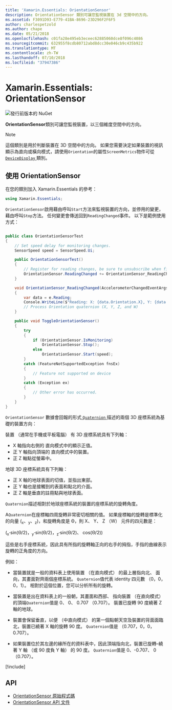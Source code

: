 ```yaml
---
title: 'Xamarin.Essentials: OrientationSensor'
description: OrientationSensor 類別可讓您監視裝置在 3d 空間中的方向。
ms.assetid: F3091D93-E779-41BA-8696-23D296F2F6F5
author: charlespetzold
ms.author: chape
ms.date: 05/21/2018
ms.openlocfilehash: c01fa28e495eb3eceec62885060dce8f096c4086
ms.sourcegitcommit: 632955f8cdb80712abd8dcc30e046cb9c435b922
ms.translationtype: MT
ms.contentlocale: zh-TW
ms.lasthandoff: 07/10/2018
ms.locfileid: "37947386"
---
```

# <a name="xamarinessentials-orientationsensor"></a>Xamarin.Essentials: OrientationSensor

![發行前版本的 NuGet](~/media/shared/pre-release.png)

**OrientationSensor**類別可讓您監視裝置，以三個維度空間中的方向。

> [!NOTE]
> 這個類別是用於判斷裝置在 3D 空間中的方向。 如果您需要決定如果裝置的視訊顯示為直向或橫向模式，請使用`Orientation`的屬性`ScreenMetrics`物件可從[ `DeviceDisplay` ](device-display.md)類別。

## <a name="using-orientationsensor"></a>使用 OrientationSensor

在您的類別加入 Xamarin.Essentials 的參考：

```csharp
using Xamarin.Essentials;
```

`OrientationSensor`啟用藉由呼叫`Start`方法來監視裝置的方向，並停用的變更，藉由呼叫`Stop`方法。 任何變更會傳送回到`ReadingChanged`事件。 以下是範例使用方式：

```csharp

public class OrientationSensorTest
{
    // Set speed delay for monitoring changes.
    SensorSpeed speed = SensorSpeed.Ui;

    public OrientationSensorTest()
    {
        // Register for reading changes, be sure to unsubscribe when finished
        OrientationSensor.ReadingChanged += OrientationSensor_ReadingChanged;
    }

    void OrientationSensor_ReadingChanged(AccelerometerChangedEventArgs e)
    {
        var data = e.Reading;
        Console.WriteLine($"Reading: X: {data.Orientation.X}, Y: {data.Orientation.Y}, Z: {data.Orientation.Z}, W: {data.Orientation.W}");
        // Process Orientation quaternion (X, Y, Z, and W)
    }

    public void ToggleOrientationSensor()
    {
        try
        {
            if (OrientationSensor.IsMonitoring)
                OrientationSensor.Stop();
            else
                OrientationSensor.Start(speed);
        }
        catch (FeatureNotSupportedException fnsEx)
        {
            // Feature not supported on device
        }
        catch (Exception ex)
        {
            // Other error has occurred.
        }
    }
}
```

`OrientationSensor` 數據會回報的形式[ `Quaternion` ](xref:System.Numerics.Quaternion)描述的兩個 3D 座標系統為基礎的裝置方向：

裝置 （通常在手機或平板電腦） 有 3D 座標系統具有下列軸：

- X 軸指向右側的 直向模式中的顯示正值。
- 正 Y 軸指向頂端的 直向模式中的裝置。
- 正 Z 軸點從螢幕中。

地球 3D 座標系統具有下列軸：

- 正 X 軸的地球表面的切值，並指出東部。
- 正 Y 軸也是接觸到的表面和點北的介面。
- 正 Z 軸是垂直的註冊點與地球表面。

`Quaternion`描述相對於地球座標系統的裝置的座標系統的旋轉角度。

A`Quaternion`在座標軸四周旋轉非常密切相關的值。 如果座標軸的旋轉是標準化的向量 (<sub>x</sub>、<sub>y</sub>、<sub>z</sub>)，和旋轉角度是 Θ，則 X、 Y、 Z （W） 元件的四元數是：

(<sub>x</sub>·sin(Θ/2)，<sub>y</sub>·sin(Θ/2)，<sub>z</sub>·sin(Θ/2)、 cos(Θ/2))

這些是右手座標系統，因此具有所指的旋轉軸正向的右手的拇指，手指的曲線表示旋轉的正角度的方向。

例如：

* 當裝置就是一般的資料表上使用裝置 （在直向模式） 的最上層指向北、 面向，其畫面對齊兩個座標系統。 `Quaternion`值代表 identity 四元數 （0，0，0，1）。 相對於這個位置，您可以分析所有的旋轉。

* 當裝置是出在資料表上的一般朝，其畫面和西部、 指向裝置 （在直向模式） 的頂端`Quaternion`值是 0、 0、 0.707 （0.707）。 裝置已旋轉 90 度繞著 Z 軸的地球。

* 裝置會保留垂直，以便 （中直向模式） 的第一個點朝天空及裝置的背面面臨北，裝置已繞著 X 軸的旋轉 90 度。 `Quaternion`值是 （0.707，0，0，0.707）。

* 如果裝置位於其左邊的緣所在的資料表中，因此頂端指向北，裝置已旋轉&ndash;繞著 Y 軸 （或 90 度負 Y 軸） 的 90 度。 `Quaternion`值是 0、-0.707、 0 （0.707）。

[!include[](~/essentials/includes/sensor-speed.md)]

## <a name="api"></a>API

- [OrientationSensor 原始程式碼](https://github.com/xamarin/Essentials/tree/master/Xamarin.Essentials/OrientationSensor)
- [OrientationSensor API 文件](xref:Xamarin.Essentials.OrientationSensor)

